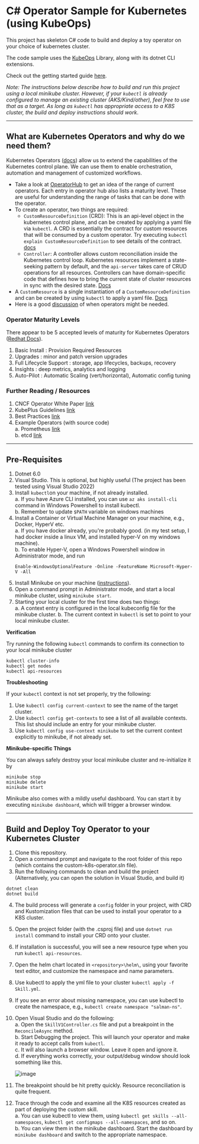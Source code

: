 # C# Operator Sample for Kubernetes (using KubeOps)

This project has skeleton C# code to build and deploy a toy operator on your choice of kubernetes cluster.   

The code sample uses the [KubeOps](https://buehler.github.io/dotnet-operator-sdk/) Library, along with its dotnet CLI extensions.    

Check out the getting started guide [here](https://buehler.github.io/dotnet-operator-sdk/docs/getting_started.html).     

*Note: The instructions below describe how to build and run this project using a local minikube cluster. However, if your `kubectl` is already configured to manage an existing cluster (AKS/Kind/other), feel free to use that as a target. As long as `kubectl` has appropriate access to a K8S cluster, the build and deploy instructions should work*.    

---

## What are Kubernetes Operators and why do we need them?

Kubernetes Operators ([docs](https://kubernetes.io/docs/concepts/extend-kubernetes/operator/)) allow us to extend the capabilities of the Kubernetes control plane. We can use them to enable orchestration, automation and management of customized workflows. 

* Take a look at [OperatorHub](https://operatorhub.io/) to get an idea of the range of current operators. Each entry in operator hub also lists a maturity level. These are useful for understanding the range of tasks that can be done with the operator. 
* To create an operator, two things are required:     
    * `CustomResourceDefinition` (CRD): This is an api-level object in the kubernetes control plane, and can be created by applying a yaml file via `kubectl`. A CRD is essentially the contract for custom resources that will be consumed by a custom operator. Try executing `kubectl explain CustomResourceDefinition` to see details of the contract. [docs](https://kubernetes.io/docs/reference/kubernetes-api/extend-resources/custom-resource-definition-v1/)     
    * `Controller`: A controller allows custom reconciliation inside the Kubernetes control loop. Kubernetes resources implement a state-seeking pattern by default, and the `api-server` takes care of CRUD operations for all resources. Controllers can have domain-specific code that defines how to bring the current state of cluster resources in sync with the desired state. [Docs](https://kubernetes.io/docs/concepts/architecture/controller/)     
* A `CustomResource` is a single instantiation of a `CustomResourceDefinition` and can be created by using `kubectl` to apply a yaml file. [Docs](https://kubernetes.io/docs/concepts/extend-kubernetes/api-extension/custom-resources/)
* Here is a good [discussion](https://kubernetes.io/docs/concepts/architecture/controller/) of when operators might be needed.
    

### Operator Maturity Levels
There appear to be 5 accepted levels of maturity for Kubernetes Operators ([Redhat Docs](https://operatorframework.io/operator-capabilities/)). 
1. Basic Install : Provision Required Resources
2. Upgrades : minor and patch version upgrades
3. Full Lifecycle Support : storage, app lifecycles, backups, recovery
4. Insights : deep metrics, analytics and logging
5. Auto-Pilot : Automatic Scaling (vert/horizontal), Automatic config tuning

### Further Reading / Resources

1. CNCF Operator White Paper [link](https://github.com/cncf/tag-app-delivery/blob/eece8f7307f2970f46f100f51932db106db46968/operator-wg/whitepaper/Operator-WhitePaper_v1-0.md)
2. KubePlus Guidelines [link](https://github.com/cloud-ark/kubeplus/blob/master/Guidelines.md)
3. Best Practices [link](https://cloud.google.com/blog/products/containers-kubernetes/best-practices-for-building-kubernetes-operators-and-stateful-apps)
4. Example Operators (with source code)    
   a. Prometheus [link](https://github.com/coreos/prometheus-operator)   
   b. etcd [link](https://github.com/coreos/etcd-operator)

---

## Pre-Requisites

1. Dotnet 6.0
2. Visual Studio. This is optional, but highly useful (The project has been tested using Visual Studio 2022) 
3. Install `kubectl`on your machine, if not already installed.    
    a. If you have Azure CLI installed, you can use `az aks install-cli` command in Windows Powershell to install kubectl.    
    b. Remember to update `$PATH` variable on windows machines
4. Install a Container or Virtual Machine Manager on your machine, e.g., Docker, HyperV etc.     
     a. If you have docker already, you're probably good. (in my test setup, I had docker inside a linux VM, and installed hyper-V on my windows machine).     
     b. To enable Hyper-V, open a Windows Powershell window in Administrator mode, and run 
     ```
     Enable-WindowsOptionalFeature -Online -FeatureName Microsoft-Hyper-V -All
     ```
6. Install Minikube on your machine ([instructions](https://minikube.sigs.k8s.io/docs/start/)).
7. Open a command prompt in Administrator mode, and start a local minikube cluster, using `minikube start`.
8. Starting your local cluster for the first time does two things:      
    a. A context entry is configured in the local kubeconfig file for the minikube cluster.
    b. The current context in `kubectl` is set to point to your local minikube cluster.
    
**Verification**    

Try running the following `kubectl` commands to confirm its connection to your local minikube cluster
```
kubectl cluster-info
kubectl get nodes
kubectl api-resources
```

**Troubleshooting**    

If your `kubectl` context is not set properly, try the following:    
1. Use `kubectl config current-context` to see the name of the target cluster.    
2. Use `kubectl config get-contexts` to see a list of all available contexts. This list should include an entry for your minikube cluster.    
3. Use `kubectl config use-context minikube` to set the current context explicitly to minikube, if not already set.   

**Minikube-specific Things**     

You can always safely destroy your local minikube cluster and re-initialize it by 
```
minikube stop
minikube delete
minikube start
```

Minikube also comes with a mildly useful dashboard. You can start it by executing `minikube dashboard`, which will trigger a browser window. 


---

## Build and Deploy Toy Operator to your Kubernetes Cluster

1. Clone this repository. 
2. Open a command prompt and navigate to the root folder of this repo (which contains the custom-k8s-operator.sln file).
3. Run the following commands to clean and build the project (Alternatively,  you can open the solution in Visual Studio, and build it)
```
dotnet clean
dotnet build
``` 
4. The build process will generate a `config` folder in your project, with CRD and Kustomization files that can be used to install your operator to a K8S cluster.
5. Open the project folder (with the .csproj file) and use `dotnet run install` command to install your CRD onto your cluster.
6. If installation is successful, you will see a new resource type when you run `kubectl api-resources`.
7.  Open the helm chart located in `<repository>\helm\`, using your favorite text editor, and customize the namespace and name parameters.
8.  Use kubectl to apply the yml file to your cluster `kubectl apply -f Skill.yml`.
9.  If you see an error about missing namespace, you can use kubectl to create the namespace, e.g., `kubectl create namespace "salman-ns"`.
10. Open Visual Studio and do the following:    
     a. Open the `SkillV1Controller.cs` file and put a breakpoint in the `ReconcileAsync` method.     
     b. Start Debugging the project. This will launch your operator and make it ready to accept calls from `kubectl`.     
     c. It will also launch a browser window. Leave it open and ignore it.     
     d. If everything works correctly, your output/debug window should look something like this.     
          
     ![image](https://user-images.githubusercontent.com/105018698/198364388-1d4e2f19-83fb-451d-b795-aacfcd09d74a.png)

11.  The breakpoint should be hit pretty quickly. Resource reconciliation is quite frequent. 
12.  Trace through the code and examine all the K8S resources created as part of deploying the custom skill.     
     a. You can use kubectl to view them, using `kubectl get skills --all-namespaces`, `kubectl get configmaps --all-namespaces`, and so on.     
     b. You can view them in the minikube dashboard. Start the dashboard by `minikube dashboard` and switch to the appropriate namespace. 

